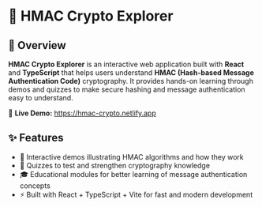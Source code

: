 # 🔐 HMAC Crypto Explorer

## 📘 Overview
**HMAC Crypto Explorer** is an interactive web application built with **React** and **TypeScript** that helps users understand **HMAC (Hash-based Message Authentication Code)** cryptography. It provides hands-on learning through demos and quizzes to make secure hashing and message authentication easy to understand.

🔗 **Live Demo:** https://hmac-crypto.netlify.app

## ✨ Features
- 🧪 Interactive demos illustrating HMAC algorithms and how they work  
- 🧠 Quizzes to test and strengthen cryptography knowledge  
- 🎓 Educational modules for better learning of message authentication concepts  
- ⚡ Built with React + TypeScript + Vite for fast and modern development
